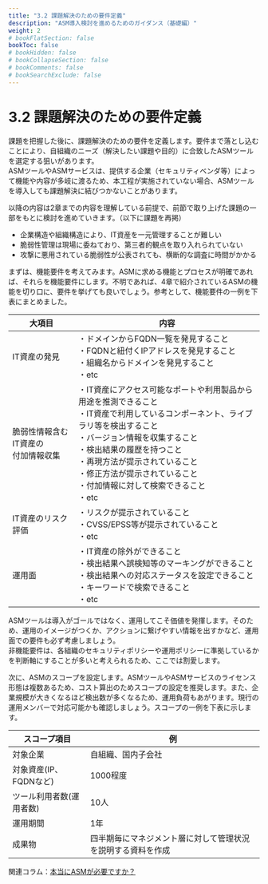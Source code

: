 ```yaml
---
title: "3.2 課題解決のための要件定義"
description: "ASM導入検討を進めるためのガイダンス（基礎編）"
weight: 2
# bookFlatSection: false
bookToc: false
# bookHidden: false
# bookCollapseSection: false
# bookComments: false
# bookSearchExclude: false
---
```

# 3.2 課題解決のための要件定義

課題を把握した後に、課題解決のための要件を定義します。要件まで落とし込むことにより、自組織のニーズ（解決したい課題や目的）に合致したASMツールを選定する狙いがあります。  
ASMツールやASMサービスは、提供する企業（セキュリティベンダ等）によって機能や内容が多岐に渡るため、本工程が実施されていない場合、ASMツールを導入しても課題解決に結びつかないことがあります。  

以降の内容は2章までの内容を理解している前提で、前節で取り上げた課題の一部をもとに検討を進めていきます。（以下に課題を再掲）

- 企業構造や組織構造により、IT資産を一元管理することが難しい
- 脆弱性管理は現場に委ねており、第三者的観点を取り入れられていない
- 攻撃に悪用されている脆弱性が公表されても、横断的な調査に時間がかかる

まずは、機能要件を考えてみます。ASMに求める機能とプロセスが明確であれば、それらを機能要件にします。不明であれば、4章で紹介されているASMの機能を切り口に、要件を挙げても良いでしょう。参考として、機能要件の一例を下表にまとめました。

| 大項目 | 内容 | 
| -- | -- | 
| IT資産の発見 | ・ドメインからFQDN一覧を発見すること<br>・FQDNと紐付くIPアドレスを発見すること<br>・組織名からドメインを発見すること<br>・etc
| 脆弱性情報含むIT資産の<br>付加情報収集 | ・IT資産にアクセス可能なポートや利用製品から用途を推測できること<br>・IT資産で利用しているコンポーネント、ライブラリ等を検出すること<br> ・バージョン情報を収集すること<br> ・検出結果の履歴を持つこと<br> ・再現方法が提示されていること<br> ・修正方法が提示されていること<br>・付加情報に対して検索できること<br>・etc
| IT資産のリスク評価 | ・リスクが提示されていること<br>・CVSS/EPSS等が提示されていること<br>・etc
| 運用面 | ・IT資産の除外ができること<br>・検出結果へ誤検知等のマーキングができること<br>・検出結果への対応ステータスを設定できること<br>・キーワードで検索できること<br>・etc | 

ASMツールは導入がゴールではなく、運用してこそ価値を発揮します。そのため、運用のイメージがつくか、アクションに繋げやすい情報を出すかなど、運用面での要件も必ず考慮しましょう。  
非機能要件は、各組織のセキュリティポリシーや運用ポリシーに準拠しているかを判断軸にすることが多いと考えられるため、ここでは割愛します。  

次に、ASMのスコープを設定します。ASMツールやASMサービスのライセンス形態は複数あるため、コスト算出のためスコープの設定を推奨します。また、企業規模が大きくなるほど検出数が多くなるため、運用負荷もあがります。現行の運用メンバーで対応可能かも確認しましょう。スコープの一例を下表に示します。  

| スコープ項目 | 例 | 
| -- | -- | 
| 対象企業 | 自組織、国内子会社 | 
| 対象資産(IP、FQDNなど) | 1000程度 | 
| ツール利用者数(運用者数) | 10人 | 
| 運用期間 | 1年 | 
| 成果物 | 四半期毎にマネジメント層に対して管理状況を説明する資料を作成 | 

関連コラム：[本当にASMが必要ですか？](../../columns/column3/)
